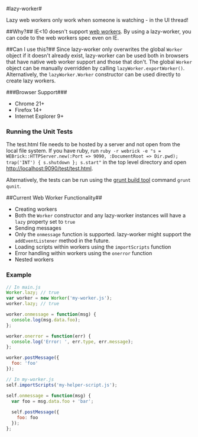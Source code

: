 #lazy-worker#

Lazy web workers only work when someone is watching - in the UI thread!

##Why?##
IE<10 doesn't support [web workers](https://developer.mozilla.org/en-US/docs/DOM/Using_web_workers). By using a lazy-worker, you can code to the web workers spec even on IE. 

##Can I use this?##
Since lazy-worker only overwrites the global `Worker` object if it doesn't already exist, lazy-worker can be used both in browsers that have native web worker support and those that don't. The global `Worker` object can be manually overridden by calling `lazyWorker.exportWorker()`. Alternatively, the `lazyWorker.Worker` constructor can be used directly to create lazy workers.

###Browser Support###
* Chrome 21+
* Firefox 14+
* Internet Explorer 9+ 

### Running the Unit Tests ###
The test.html file needs to be hosted by a server and not open from the local file system. If you have ruby, run `ruby -r webrick -e "s = WEBrick::HTTPServer.new(:Port => 9090, :DocumentRoot => Dir.pwd); trap('INT') { s.shutdown }; s.start"` in the top level directory and open [http://localhost:9090/test/test.html](http://localhost:9090/test/test.html).

Alternatively, the tests can be run using the [grunt build tool](https://github.com/cowboy/grunt) command `grunt qunit`.

##Current Web Worker Functionality##
* Creating workers
 * Both the `Worker` constructor and any lazy-worker instances will have a `lazy` property set to `true`
* Sending messages
 * Only the `onmessage` function is supported. lazy-worker might support the `addEventListener` method in the future.
* Loading scripts within workers using the `importScripts` function
* Error handling within workers using the `onerror` function
* Nested workers

### Example ###
```javascript
// In main.js
Worker.lazy; // true
var worker = new Worker('my-worker.js');
worker.lazy; // true

worker.onmessage = function(msg) {
  console.log(msg.data.foo);
};

worker.onerror = function(err) {
  console.log('Error: ', err.type, err.message);
};

worker.postMessage({
  foo: 'foo'
});
```

```javascript
// In my-worker.js
self.importScripts('my-helper-script.js');

self.onmessage = function(msg) {
  var foo = msg.data.foo + 'bar';
  
  self.postMessage({
    foo: foo
  });
};
```